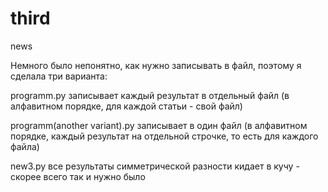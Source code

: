 # third
news

Немного было непонятно, как нужно записывать в файл, поэтому я сделала три варианта:

programm.py записывает каждый результат в отдельный файл (в алфавитном порядке, для каждой статьи - свой файл)

programm(another variant).py записывает в один файл (в алфавитном порядке, каждый результат на отдельной строчке, то есть для каждого файла)

new3.py все результаты симметрической разности кидает в кучу - скорее всего так и нужно было
